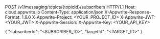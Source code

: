 POST /v1/messaging/topics/{topicId}/subscribers HTTP/1.1
Host: cloud.appwrite.io
Content-Type: application/json
X-Appwrite-Response-Format: 1.6.0
X-Appwrite-Project: &lt;YOUR_PROJECT_ID&gt;
X-Appwrite-JWT: &lt;YOUR_JWT&gt;
X-Appwrite-Session: 
X-Appwrite-Key: &lt;YOUR_API_KEY&gt;

{
  "subscriberId": "<SUBSCRIBER_ID>",
  "targetId": "<TARGET_ID>"
}
